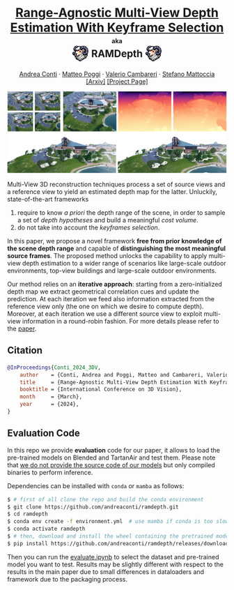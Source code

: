 <h1 align="center">
<a href="">Range-Agnostic Multi-View Depth Estimation With Keyframe Selection</a>
<div style="margin-top: 5px; font-size: 0.5em">aka</div>
<div style="font-size: 0.8em">
    <img src="https://github.com/andreaconti/ramdepth/blob/main/media/icon.png" style="vertical-align: middle;" width="40px"/>
    <span style="vertical-align: middle;">RAMDepth</span>
    <img src="https://github.com/andreaconti/ramdepth/blob/main/media/icon.png" style="vertical-align: middle;" width="40px"/>
</div>
</h1>

<p>
<div align="center">
    <a href="https://andreaconti.github.io">Andrea Conti</a>
    &middot;
    <a href="https://mattpoggi.github.io">Matteo Poggi</a>
    &middot;
    <a href="">Valerio Cambareri</a>
    &middot;
    <a href="http://vision.deis.unibo.it/~smatt/Site/Home.html">Stefano Mattoccia</a>
</div>
<div align="center">
    <a href="https://arxiv.org/pdf/2212.00790.pdf">[Arxiv]</a>
    <a href="https://andreaconti.github.io/projects/range_agnostic_multi_view_depth">[Project Page]</a>
</div>
</p>

![](https://github.com/andreaconti/ramdepth/blob/main/media/teaser.png)

Multi-View 3D reconstruction techniques process a set of source views and a reference view to yield an estimated depth map for the latter. Unluckily, state-of-the-art frameworks

1. require to know _a priori_ the depth range of the scene, in order to sample a set of _depth hypotheses_ and build a meaningful _cost volume_.
2. do not take into account the _keyframes selection_.

In this paper, we propose a novel framework **free from prior knowledge of the scene depth range** and capable of **distinguishing the most meaningful source frames**. The proposed method unlocks the capability to apply multi-view depth estimation to a wider range of scenarios like large-scale outdoor environments, top-view buildings and large-scale outdoor environments.

Our method relies on an **iterative approach**: starting from a zero-initialized depth map we extract geometrical correlation cues and update the prediction. At each iteration we feed also information extracted from the reference view only (the one on which we desire to compute depth). 
Moreover, at each iteration we use a different source view to exploit multi-view information in a round-robin fashion. For more details please refer to the [paper]().

## Citation

```bibtex
@InProceedings{Conti_2024_3DV,
    author    = {Conti, Andrea and Poggi, Matteo and Cambareri, Valerio and Mattoccia, Stefano},
    title     = {Range-Agnostic Multi-View Depth Estimation With Keyframe Selection},
    booktitle = {International Conference on 3D Vision},
    month     = {March},
    year      = {2024},
}
```

## Evaluation Code

In this repo we provide __evaluation__ code for our paper, it allows to load the pre-trained models on Blended and TartanAir and test them. Please note that <u>we do not provide the source code of our models</u> but only compiled binaries to perform inference.

Dependencies can be installed with `conda` or `mamba` as follows:

```bash
$ # first of all clone the repo and build the conda environment
$ git clone https://github.com/andreaconti/ramdepth.git
$ cd ramdepth
$ conda env create -f environment.yml  # use mamba if conda is too slow
$ conda activate ramdepth
$ # then, download and install the wheel containing the pretrained models, available for linux, windows and macos
$ pip install https://github.com/andreaconti/ramdepth/releases/download/wheels%2Fv0.1.0/ramdepth-0.1.0-cp310-cp310-linux_x86_64.whl --no-deps
```

Then you can run the [evaluate.ipynb](https://github.com/andreaconti/ramdepth/blob/main/evaluate.ipynb) to select the dataset and pre-trained model you want to test. Results may be slightly different with respect to the results in the main paper due to small differences in dataloaders and framework due to the packaging process.